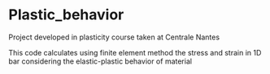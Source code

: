 # Plastic_behavior
Project developed in plasticity course taken at Centrale Nantes

This code calculates using finite element method the stress and strain in 1D bar
considering the elastic-plastic behavior of material

